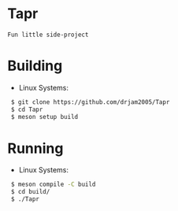 # Tapr
    Fun little side-project

# Building
- Linux Systems:
```bash
 $ git clone https://github.com/drjam2005/Tapr
 $ cd Tapr
 $ meson setup build
```

# Running
- Linux Systems:
```bash
 $ meson compile -C build
 $ cd build/
 $ ./Tapr
```
